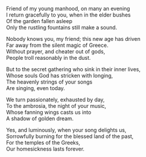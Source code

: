 Friend of my young manhood, on many an evening  
I return gracefully to you, when in the elder bushes  
Of the garden fallen asleep  
Only the rustling fountains still make a sound.  

Nobody knows you, my friend; this new age has driven  
Far away from the silent magic of Greece.  
Without prayer, and cheater out of gods,  
People troll reasonably in the dust.  

But to the secret gathering who sink in their inner lives,  
Whose souls God has stricken with longing,  
The heavenly strings of your songs  
Are singing, even today.  

We turn passionately, exhausted by day,  
To the ambrosia, the night of your music,  
Whose fanning wings casts us into  
A shadow of golden dream.  

Yes, and luminously, when your song delights us,  
Sorrowfully burning for the blessed land of the past,  
For the temples of the Greeks,  
Our homesickness lasts forever.
